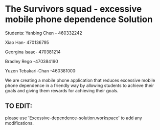 # The Survivors squad - excessive mobile phone dependence Solution
Students: 
Yanbing Chen - 460332242

Xiao Han- 470136795

Georgina Isaac- 470381214

Bradley Rego -470384190

Yuzen Tebakari-Chan -460381000

We are creating a mobile phone application that reduces excessive mobile phone dependence in a friendly way by allowing students to achieve their goals and giving them rewards for achieving their goals.

## TO EDIT: 

please use 'Excessive-dependence-solution.workspace' to add any modifications.
